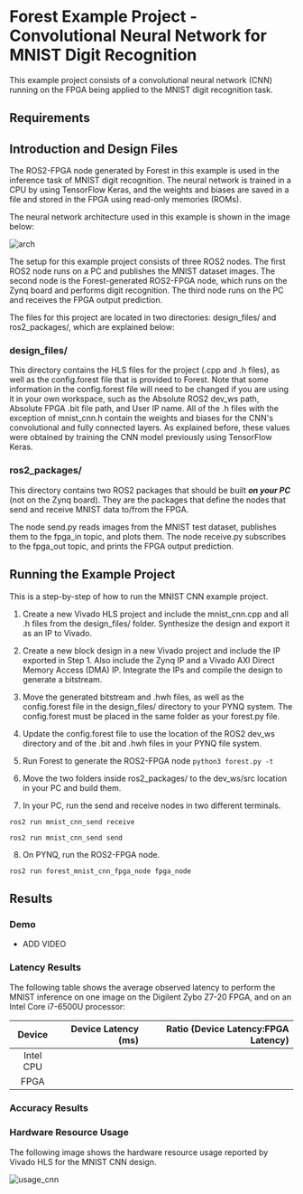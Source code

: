 # Forest Example Project - Convolutional Neural Network for MNIST Digit Recognition

This example project consists of a convolutional neural network (CNN) running on the FPGA being applied to the MNIST digit recognition task.

## Requirements

## Introduction and Design Files

The ROS2-FPGA node generated by Forest in this example is used in the inference task of MNIST digit recognition. The neural network is trained
in a CPU by using TensorFlow Keras, and the weights and biases are saved in a file and stored in the FPGA using read-only memories (ROMs).

The neural network architecture used in this example is shown in the image below:

![arch](https://github.com/ros2-forest/forest/blob/master/examples/mnist_cnn/model_plot_cnn.png)

The setup for this example project consists of three ROS2 nodes. The first ROS2 node runs on a PC and publishes the MNIST dataset images. The second node is the Forest-generated ROS2-FPGA node, which runs on the Zynq board and performs digit recognition. The third node runs on the PC and receives the FPGA output prediction.

The files for this project are located in two directories: design_files/ and ros2_packages/, which are explained below:

### design_files/

This directory contains the HLS files for the project (.cpp and .h files), as well as the config.forest file that is provided to Forest. Note that some information in the config.forest file will need to be changed if you are using it in your own workspace, such as the Absolute ROS2 dev_ws path, Absolute FPGA .bit file path, and User IP name.
All of the .h files with the exception of mnist_cnn.h contain the weights and biases for the CNN's convolutional and fully connected layers. As explained before, these values were obtained by training the CNN model previously using TensorFlow Keras.

### ros2_packages/

This directory contains two ROS2 packages that should be built ***on your PC*** (not on the Zynq board). They are the packages that define the nodes that send and receive MNIST data to/from the FPGA. 

The node send.py reads images from the MNIST test dataset, publishes them to the fpga_in topic, and plots them. The node receive.py subscribes to the fpga_out topic, and prints the FPGA output prediction.

## Running the Example Project

This is a step-by-step of how to run the MNIST CNN example project.

1. Create a new Vivado HLS project and include the mnist_cnn.cpp and all .h files from the design_files/ folder. Synthesize the design and export it as an IP to Vivado.

2. Create a new block design in a new Vivado project and include the IP exported in Step 1. Also include the Zynq IP and a Vivado AXI Direct Memory Access (DMA) IP. Integrate the IPs and compile the design to generate a bitstream.

3. Move the generated bitstream and .hwh files, as well as the config.forest file in the design_files/ directory to your PYNQ system. The config.forest must be placed in the same folder as your forest.py file.

4. Update the config.forest file to use the location of the ROS2 dev_ws directory and of the .bit and .hwh files in your PYNQ file system.

5. Run Forest to generate the ROS2-FPGA node `python3 forest.py -t`

6. Move the two folders inside ros2_packages/ to the dev_ws/src location in your PC and build them.

7. In your PC, run the send and receive nodes in two different terminals.

```
ros2 run mnist_cnn_send receive

ros2 run mnist_cnn_send send
```

8. On PYNQ, run the ROS2-FPGA node.

```
ros2 run forest_mnist_cnn_fpga_node fpga_node
```

## Results

### Demo

- ADD VIDEO

### Latency Results

The following table shows the average observed latency to perform the MNIST inference on one image on the Digilent Zybo Z7-20 FPGA, 
and on an Intel Core i7-6500U processor:

| Device | Device Latency (ms) | Ratio (Device Latency:FPGA Latency) |
| :---:         |     ---:      |          ---: |
| Intel CPU     |      |      |
| FPGA   |     |     |

### Accuracy Results

### Hardware Resource Usage

The following image shows the hardware resource usage reported by Vivado HLS for the MNIST CNN design.

![usage_cnn](https://github.com/ros2-forest/forest/blob/master/examples/mnist_cnn/mnist_cnn_usage.png)
